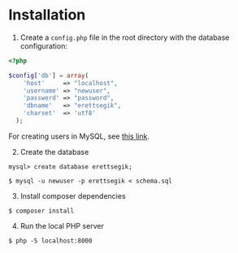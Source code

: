 # Installation

1. Create a `config.php` file in the root directory with the database configuration:

```php
<?php

$config['db'] = array(
    'host'     => "localhost",
    'username' => "newuser",
    'password' => "password",
    'dbname'   => "erettsegik",
    'charset'  => 'utf8'
  );
```

For creating users in MySQL, see [this link](https://www.digitalocean.com/community/tutorials/how-to-create-a-new-user-and-grant-permissions-in-mysql).

2. Create the database

```
mysql> create database erettsegik;
```

```
$ mysql -u newuser -p erettsegik < schema.sql
```

3. Install composer dependencies

```
$ composer install
```

4. Run the local PHP server

```
$ php -S localhost:8000
```

